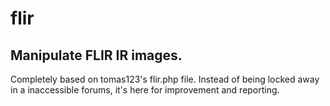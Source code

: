# flir

## Manipulate FLIR IR images.

Completely based on tomas123's flir.php file. Instead of being locked away in a inaccessible forums, it's here for improvement and reporting.
